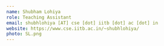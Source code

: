 ```yaml
---
name: Shubham Lohiya
role: Teaching Assistant
email: shubhlohiya [AT] cse [dot] iitb [dot] ac [dot] in
website: https://www.cse.iitb.ac.in/~shubhlohiya/
photo: SL.png
---
```


<!--[Schedule an appointment](#){: .btn .btn-outline }-->
<!-- Insert optional tagline and uncomment-->

